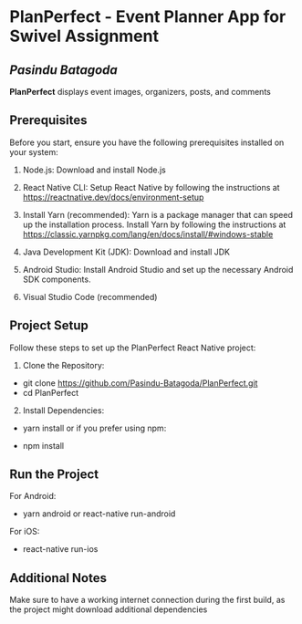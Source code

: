 # PlanPerfect - Event Planner App for Swivel Assignment

## *Pasindu Batagoda*

**PlanPerfect** displays event images, organizers, posts, and comments

## Prerequisites

Before you start, ensure you have the following prerequisites installed on your system:

1. Node.js: Download and install Node.js

2. React Native CLI: Setup React Native by following the instructions at https://reactnative.dev/docs/environment-setup

3. Install Yarn (recommended): Yarn is a package manager that can speed up the installation process. 
   Install Yarn by following the instructions at https://classic.yarnpkg.com/lang/en/docs/install/#windows-stable

4. Java Development Kit (JDK): Download and install JDK

5. Android Studio: Install Android Studio and set up the necessary Android SDK components.

6. Visual Studio Code (recommended)

## Project Setup

Follow these steps to set up the PlanPerfect React Native project:

1. Clone the Repository:

* git clone https://github.com/Pasindu-Batagoda/PlanPerfect.git
* cd PlanPerfect

2. Install Dependencies:

* yarn install
or if you prefer using npm:

* npm install

## Run the Project

For Android:

* yarn android or react-native run-android

For iOS:

* react-native run-ios

## Additional Notes
Make sure to have a working internet connection during the first build, as the project might download additional dependencies
